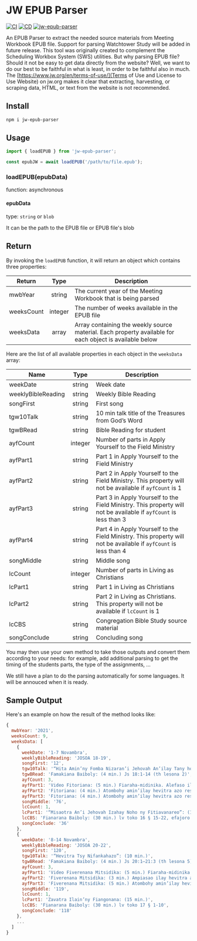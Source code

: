 # JW EPUB Parser

[![CI](https://github.com/sws2apps/jw-epub-parser/actions/workflows/ci.yml/badge.svg)](https://github.com/sws2apps/jw-epub-parser/actions/workflows/ci.yml)
[![CD](https://github.com/sws2apps/jw-epub-parser/actions/workflows/deploy.yml/badge.svg)](https://github.com/sws2apps/jw-epub-parser/actions/workflows/deploy.yml)
[![jw-epub-parser](https://snyk.io/advisor/npm-package/jw-epub-parser/badge.svg)](https://snyk.io/advisor/npm-package/jw-epub-parser)

An EPUB Parser to extract the needed source materials from Meeting Workbook EPUB file. Support for parsing Watchtower Study will be added in future release. This tool was originally created to complement the Scheduling Workbox System (SWS) utilities. But why parsing EPUB file? Should it not be easy to get data directly from the website? Well, we want to do our best to be faithful in what is least, in order to be faithful also in much. The [https://www.jw.org/en/terms-of-use/](Terms of Use and License to Use Website) on jw.org makes it clear that extracting, harvesting, or scraping data, HTML, or text from the website is not recommended.

## Install

```bash
npm i jw-epub-parser
```

## Usage

```js
import { loadEPUB } from 'jw-epub-parser';

const epubJW = await loadEPUB('/path/to/file.epub');
```

### loadEPUB(epubData)

function: asynchronous

#### epubData

type: `string` or `blob`

It can be the path to the EPUB file or EPUB file's blob

## Return

By invoking the `loadEPUB` function, it will return an object which contains three properties:

| Return     |  Type   | Description                                                                                             |
| ---------- | :-----: | ------------------------------------------------------------------------------------------------------- |
| mwbYear    | string  | The current year of the Meeting Workbook that is being parsed                                           |
| weeksCount | integer | The number of weeks available in the EPUB file                                                          |
| weeksData  |  array  | Array containing the weekly source material. Each property available for each object is available below |

Here are the list of all available properties in each object in the `weeksData` array:

| Name               |  Type   | Description                                                                                                      |
| ------------------ | :-----: | ---------------------------------------------------------------------------------------------------------------- |
| weekDate           | string  | Week date                                                                                                        |
| weeklyBibleReading | string  | Weekly Bible Reading                                                                                             |
| songFirst          | string  | First song                                                                                                       |
| tgw10Talk          | string  | 10 min talk title of the Treasures from God’s Word                                                               |
| tgwBRead           | string  | Bible Reading for student                                                                                        |
| ayfCount           | integer | Number of parts in Apply Yourself to the Field Ministry                                                          |
| ayfPart1           | string  | Part 1 in Apply Yourself to the Field Ministry                                                                   |
| ayfPart2           | string  | Part 2 in Apply Yourself to the Field Ministry. This property will not be available if `ayfCount` is 1           |
| ayfPart3           | string  | Part 3 in Apply Yourself to the Field Ministry. This property will not be available if `ayfCount` is less than 3 |
| ayfPart4           | string  | Part 4 in Apply Yourself to the Field Ministry. This property will not be available if `ayfCount` is less than 4 |
| songMiddle         | string  | Middle song                                                                                                      |
| lcCount            | integer | Number of parts in Living as Christians                                                                          |
| lcPart1            | string  | Part 1 in Living as Christians                                                                                   |
| lcPart2            | string  | Part 2 in Living as Christians. This property will not be available if `lcCount` is 1                            |
| lcCBS              | string  | Congregation Bible Study source material                                                                         |
| songConclude       | string  | Concluding song                                                                                                  |

You may then use your own method to take those outputs and convert them according to your needs: for example, add additional parsing to get the timing of the students parts, the type of the assignments, ...

We still have a plan to do the parsing automatically for some languages. It will be annouced when it is ready.

## Sample Output

Here's an example on how the result of the method looks like:

```js
{
  mwbYear: '2021',
  weeksCount: 9,
  weeksData: [
    {
      weekDate: '1-7 Novambra',
      weeklyBibleReading: 'JOSOA 18-19',
      songFirst: '12',
      tgw10Talk: '“Hita Amin’ny Fomba Nizaran’i Jehovah An’ilay Tany hoe Hendry Izy”: (10 min.)',
      tgwBRead: 'Famakiana Baiboly: (4 min.) Js 18:1-14 (th lesona 2)',
      ayfCount: 3,
      ayfPart1: 'Video Fitoriana: (5 min.) Fiaraha-midinika. Alefaso ilay video hoe Fitoriana: Vaovao Tsara—Sl 37:10, 11. Ajanòny ilay video isaky ny misy fiatoana, ary iaraho midinika ny fanontaniana mipoitra eo.',
      ayfPart2: 'Fitoriana: (4 min.) Atombohy amin’ilay hevitra azo resahina. Atolory Ny Tilikambo Fiambenana No. 2 2021. (th lesona 1)',
      ayfPart3: 'Fitoriana: (4 min.) Atombohy amin’ilay hevitra azo resahina. Miezaha mamaly fanoherana fahita eny amin’ny faritany. (th lesona 11)',
      songMiddle: '76',
      lcCount: 1,
      lcPart1: '“Misaotra An’i Jehovah Izahay Noho ny Fitiavanareo”: (15 min.) Fiaraha-midinika ataon’ny anti-panahy. Alefaso ilay video hoe “Misaotra An’Andriamanitra Mandrakariva Noho ny Aminareo Izahay.” Miresaha hevitra mahaliana iray na roa ao amin’ilay andian-dahatsoratra ao amin’ny jw.org hoe “Fomba Ampiasana ny Fanomezanao.”',
      lcCBS: 'Fianarana Baiboly: (30 min.) lv toko 16 § 15-22, efajoro “Tena Herin’ny Maizina ve Izany”',
      songConclude: '36'
    },
    {
      weekDate: '8-14 Novambra',
      weeklyBibleReading: 'JOSOA 20-22',
      songFirst: '120',
      tgw10Talk: '“Hevitra Tsy Nifankahazo”: (10 min.)',
      tgwBRead: 'Famakiana Baiboly: (4 min.) Js 20:1–21:3 (th lesona 5)',
      ayfCount: 3,
      ayfPart1: 'Video Fiverenana Mitsidika: (5 min.) Fiaraha-midinika. Alefaso ilay video hoe Fiverenana Mitsidika: Baiboly—Ap 21:3, 4. Ajanòny ilay video isaky ny misy fiatoana, ary iaraho midinika ny fanontaniana mipoitra eo.',
      ayfPart2: 'Fiverenana Mitsidika: (3 min.) Ampiasao ilay hevitra azo resahina. (th lesona 12)',
      ayfPart3: 'Fiverenana Mitsidika: (5 min.) Atombohy amin’ilay hevitra azo resahina. Atolory ilay bokikely hoe Ankafizo Mandrakizay ny Fiainana! (th lesona 14)',
      songMiddle: '119',
      lcCount: 1,
      lcPart1: 'Zavatra Ilain’ny Fiangonana: (15 min.)',
      lcCBS: 'Fianarana Baiboly: (30 min.) lv toko 17 § 1-10',
      songConclude: '118'
    },
    ...
  ]
}
```
